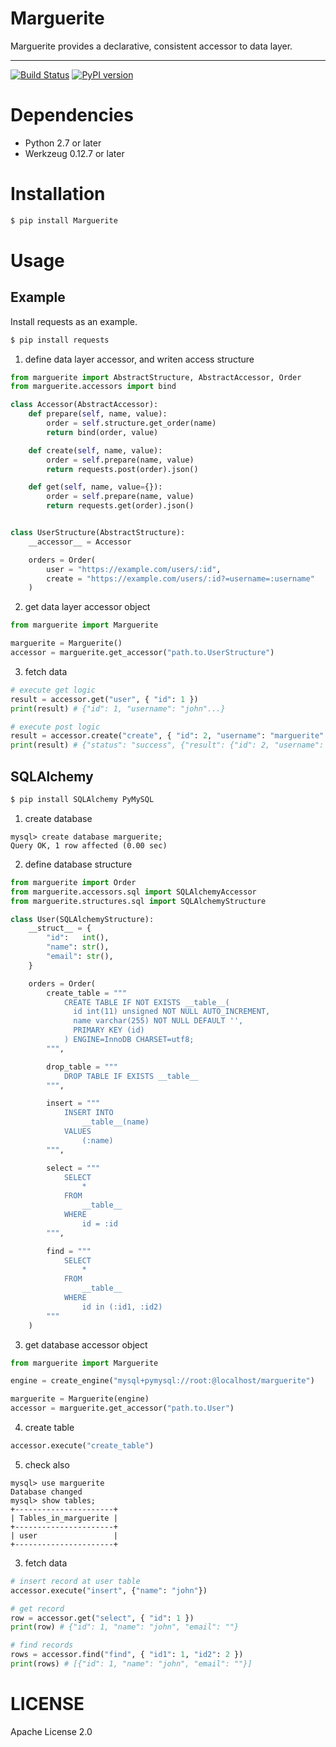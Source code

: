# Marguerite

Marguerite provides a declarative, consistent accessor to data layer.

---

[![Build Status](https://travis-ci.org/teitei-tk/Marguerite.svg?branch=master)](https://travis-ci.org/teitei-tk/Marguerite)
[![PyPI version](https://badge.fury.io/py/Marguerite.svg)](https://badge.fury.io/py/Marguerite)

# Dependencies
* Python 2.7 or later
* Werkzeug 0.12.7 or later

# Installation
```bash
$ pip install Marguerite
```

# Usage
## Example
Install requests as an example.

```bash
$ pip install requests
```

1. define data layer accessor, and writen access structure
```python
from marguerite import AbstractStructure, AbstractAccessor, Order
from marguerite.accessors import bind

class Accessor(AbstractAccessor):
    def prepare(self, name, value):
        order = self.structure.get_order(name)
        return bind(order, value)

    def create(self, name, value):
        order = self.prepare(name, value)
        return requests.post(order).json()

    def get(self, name, value={}):
        order = self.prepare(name, value)
        return requests.get(order).json()


class UserStructure(AbstractStructure):
    __accessor__ = Accessor

    orders = Order(
        user = "https://example.com/users/:id",
        create = "https://example.com/users/:id?=username=:username"
    )
```

2. get data layer accessor object
```python
from marguerite import Marguerite

marguerite = Marguerite()
accessor = marguerite.get_accessor("path.to.UserStructure")
```

3. fetch data
```python
# execute get logic
result = accessor.get("user", { "id": 1 })
print(result) # {"id": 1, "username": "john"...}

# execute post logic
result = accessor.create("create", { "id": 2, "username": "marguerite" })
print(result) # {"status": "success", {"result": {"id": 2, "username": "marguerite"...}}}
```

## SQLAlchemy

```bash
$ pip install SQLAlchemy PyMySQL
```

1. create database
```mysql
mysql> create database marguerite;
Query OK, 1 row affected (0.00 sec)
```

2. define database structure
```python
from marguerite import Order
from marguerite.accessors.sql import SQLAlchemyAccessor
from marguerite.structures.sql import SQLAlchemyStructure

class User(SQLAlchemyStructure):
    __struct__ = {
        "id":   int(),
        "name": str(),
        "email": str(),
    }

    orders = Order(
        create_table = """
            CREATE TABLE IF NOT EXISTS __table__(
              id int(11) unsigned NOT NULL AUTO_INCREMENT,
              name varchar(255) NOT NULL DEFAULT '',
              PRIMARY KEY (id)
            ) ENGINE=InnoDB CHARSET=utf8;
        """,

        drop_table = """
            DROP TABLE IF EXISTS __table__
        """,

        insert = """
            INSERT INTO
                __table__(name)
            VALUES
                (:name)
        """,

        select = """
            SELECT
                *
            FROM
                __table__
            WHERE
                id = :id
        """,

        find = """
            SELECT
                *
            FROM
                __table__
            WHERE
                id in (:id1, :id2)
        """
    )
```

3. get database accessor object
```python
from marguerite import Marguerite

engine = create_engine("mysql+pymysql://root:@localhost/marguerite")

marguerite = Marguerite(engine)
accessor = marguerite.get_accessor("path.to.User")
```

4. create table
```python
accessor.execute("create_table")
```

5. check also
```mysql
mysql> use marguerite
Database changed
mysql> show tables;
+----------------------+
| Tables_in_marguerite |
+----------------------+
| user                 |
+----------------------+
```

3. fetch data
```python
# insert record at user table
accessor.execute("insert", {"name": "john"})

# get record
row = accessor.get("select", { "id": 1 })
print(row) # {"id": 1, "name": "john", "email": ""}

# find records
rows = accessor.find("find", { "id1": 1, "id2": 2 })
print(rows) # [{"id": 1, "name": "john", "email": ""}]
```

# LICENSE
Apache License 2.0
